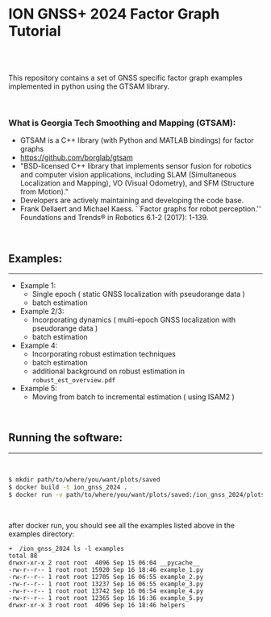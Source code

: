 # ION GNSS+ 2024 Factor Graph Tutorial
<br>
<br>

This repository contains a set of GNSS specific factor graph examples implemented in python using the GTSAM library.

<br>

### What is Georgia Tech Smoothing and Mapping (GTSAM):
 
- GTSAM is a C++ library (with Python and MATLAB bindings) for factor graphs
- https://github.com/borglab/gtsam
- "BSD-licensed C++ library that implements sensor fusion for robotics and computer vision applications, including SLAM (Simultaneous Localization and Mapping), VO (Visual Odometry), and SFM (Structure from Motion)."
- Developers are actively maintaining and developing the code base.
- Frank Dellaert and Michael Kaess. ``Factor graphs for robot perception.'' Foundations and Trends® in Robotics 6.1-2 (2017): 1-139.

<br>

## Examples:
---

- Example 1: 
    - Single epoch ( static GNSS localization with pseudorange data )
    - batch estimation
- Example 2/3:
    - Incorporating dynamics ( multi-epoch GNSS localization with pseudorange data )
    - batch estimation
- Example 4:
    - Incorporating robust estimation techniques
    - batch estimation
    - additional background on robust estimation in `robust_est_overview.pdf`
- Example 5:
    - Moving from batch to incremental estimation ( using ISAM2 )

<br>

## Running the software:
---

<br>

```bash
$ mkdir path/to/where/you/want/plots/saved
$ docker build -t ion_gnss_2024 .
$ docker run -v path/to/where/you/want/plots/saved:/ion_gnss_2024/plots -it ion_gnss_2024
```

<br>

after docker run, you should see all the examples listed above in the examples directory:

```
➜  /ion_gnss_2024 ls -l examples
total 88
drwxr-xr-x 2 root root  4096 Sep 15 06:04 __pycache__
-rw-r--r-- 1 root root 15920 Sep 16 18:46 example_1.py
-rw-r--r-- 1 root root 12705 Sep 16 06:55 example_2.py
-rw-r--r-- 1 root root 13237 Sep 16 06:55 example_3.py
-rw-r--r-- 1 root root 13742 Sep 16 06:54 example_4.py
-rw-r--r-- 1 root root 12365 Sep 16 16:36 example_5.py
drwxr-xr-x 3 root root  4096 Sep 16 18:46 helpers
```